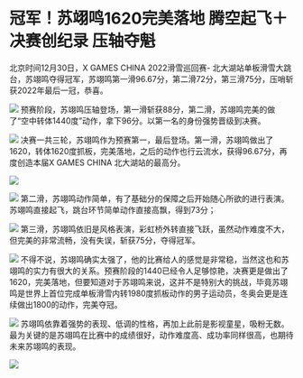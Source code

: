 # 冠军！苏翊鸣1620完美落地 腾空起飞＋决赛创纪录 压轴夺魁

北京时间12月30日，X GAMES CHINA 2022滑雪巡回赛-
北大湖站单板滑雪大跳台，苏翊鸣夺得冠军，苏翊鸣第一滑96.67分，第二滑72分，第三滑75分，压哨斩获2022年最后一冠，恭喜。

![](https://inews.gtimg.com/news_bt/OUAbBckOd_S3n5nDbdzgXmY5DzowBJg4HtTJDU9gLnHTwAA/1000)
预赛阶段，苏翊鸣压轴登场，第一滑斩获88分，第二滑，苏翊鸣完美的做了“空中转体1440度”动作，拿下96分。以第一名的身份强势晋级到决赛。

![](https://inews.gtimg.com/news_bt/OMDjHS4wtxgM1ErIIEX5EAdDbf2aBDZ_6RMR9YdgtKEgIAA/1000)
决赛一共三轮，苏翊鸣作为预赛第一，最后登场。第一滑，苏翊鸣做出了1620，转体1620度抓板，完美落地，之后的动作也行云流水，获得96.67分，再度创造本届X
GAMES CHINA 北大湖站的最高分。

![](https://inews.gtimg.com/news_bt/GmNn01VKFR3Z1lr9qDLgzO5Cq-biSuaNYavN4_OuqRvM0AA/0)

![](https://inews.gtimg.com/news_bt/GCLZzayX8oNirEWLvMyfPTuzCiw-6UbYkar7pCkEU330gAA/0)
第二滑，苏翊鸣动作简单，有了基础分的保障之后开始随心所欲的进行表演。苏翊鸣直接起飞，跳台环节简单动作直接高飘，得到73分；

![](https://inews.gtimg.com/news_bt/GIxI58rc8XryttMSRaSXAg4kpOqXDu2Mg7pb7IctUILeoAA/0)
第三滑，苏翊鸣依旧是风格表演，彩虹桥外转直接飞跃，虽然动作难度不大，但完美的非常流畅，没有失误，斩获75分，夺得冠军。

![](https://inews.gtimg.com/news_bt/GLyJzzt-DHOxnlS9xfpI-XShgxlj2Sh7HAVY3L1spxSS8AA/0)
不得不说，苏翊鸣确实太强了，他的比赛给人的感觉是非常稳，当然这也和苏翊鸣的实力有很大的关系。预赛阶段的1440已经令人足够惊艳，决赛更是做出了1620，完美落地，但要知道对于苏翊鸣来说，这并不是特别大的挑战，毕竟苏翊鸣是世界上首位完成单板滑雪内转1980度抓板动作的男子运动员，冬奥会更是连续做出1800的动作，完美夺冠。

![](https://inews.gtimg.com/news_bt/OEDaCTZvXFnwcOcsuEvQS-lpxvW62AWxurL1BbsanwcJsAA/1000)
苏翊鸣依靠着强势的表现、低调的性格，再加上此前是影视童星，吸粉无数。最为关键的是苏翊鸣在比赛中的成绩很好，动作难度高、成功率同样很高，也期待未来苏翊鸣的表现。

![](https://inews.gtimg.com/news_bt/ObwiFc4G2qaWUlVykKbwazhgYmuNHoO3tUcc9hrXL9kd8AA/1000)

